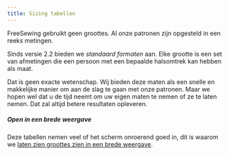 ```yaml
---
title: Sizing tabellen
---
```


FreeSewing gebruikt geen groottes. Al onze patronen zijn opgesteld in een reeks metingen.

Sinds versie 2.2 bieden we _standaard formaten_ aan. Elke grootte is een set van afmetingen die een persoon met een bepaalde halsomtrek kan hebben als maat.

Dat is geen exacte wetenschap. Wij bieden deze maten als een snelle en makkelijke manier om aan de slag te gaan met onze patronen. Maar we hopen wel dat u de tijd neemt om uw eigen maten te nemen of ze te laten nemen. Dat zal altijd betere resultaten opleveren.

<Tip>

##### Open in een brede weergave

Deze tabellen nemen veel of het scherm onroerend goed in, dit is waarom we
[laten zien groottes zien in een brede weergave](/sizes/).

</Tip>
